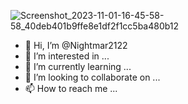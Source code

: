 ![Screenshot_2023-11-01-16-45-58-58_40deb401b9ffe8e1df2f1cc5ba480b12](https://github.com/Nightmar2122/Nightmar2122/assets/149627268/c951978e-e56a-4239-80ca-00c71a3d674e)
- 👋 Hi, I’m @Nightmar2122
- 👀 I’m interested in ...
- 🌱 I’m currently learning ...
- 💞️ I’m looking to collaborate on ...
- 📫 How to reach me ...

<!---
Nightmar2122/Nightmar2122 is a ✨ special ✨ repository because its `README.md` (this file) appears on your GitHub profile.
You can click the Preview link to take a look at your changes.
--->
